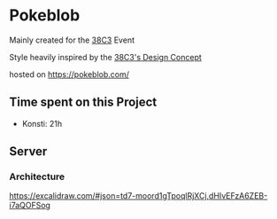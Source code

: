 # Pokeblob

Mainly created for the [38C3](https://events.ccc.de/congress/2024/infos/index.html) Event

Style heavily inspired by the [38C3's Design Concept](https://events.ccc.de/congress/2024/infos/styleguide.html)

hosted on https://pokeblob.com/

## Time spent on this Project
- Konsti: 21h

## Server

### Architecture
https://excalidraw.com/#json=td7-moord1gTpoqlRjXCj,dHIvEFzA6ZEB-i7aQOFSog
